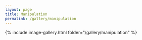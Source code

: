 ```yaml
---
layout: page
title: Manipulation
permalink: /gallery/manipulation
---
```


{% include image-gallery.html folder="/gallery/manipulation" %}
